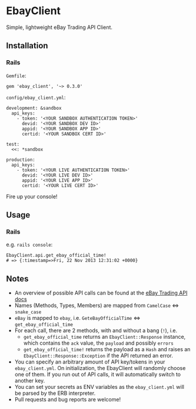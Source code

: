 EbayClient
==========

Simple, lightweight eBay Trading API Client.

Installation
------------

### Rails

`Gemfile`:

    gem 'ebay_client', '~> 0.3.0'

`config/ebay_client.yml`:

    development: &sandbox
      api_keys:
        - token: '<YOUR SANDBOX AUTHENTICATION TOKEN>'
          devid: '<YOUR SANDBOX DEV ID>'
          appid: '<YOUR SANDBOX APP ID>'
          certid: '<YOUR SANDBOX CERT ID>'

    test:
      <<: *sandbox

    production:
      api_keys:
        - token: '<YOUR LIVE AUTHENTICATION TOKEN>'
          devid: '<YOUR LIVE DEV ID>'
          appid: '<YOUR LIVE APP ID>'
          certid: '<YOUR LIVE CERT ID>'

Fire up your console!

Usage
-----

### Rails

e.g. `rails console`:

    EbayClient.api.get_ebay_official_time!
    # => {:timestamp=>Fri, 22 Nov 2013 12:31:02 +0000}

Notes
-----
* An overview of possible API calls can be found at the
  [eBay Trading API docs](https://developer.ebay.com/devzone/xml/docs/Reference/eBay/index.html)
* Names (Methods, Types, Members) are mapped from `CamelCase` \<=\> `snake_case`
* `eBay` is mapped to `ebay`, i.e. `GeteBayOfficialTime` \<=\>
  `get_ebay_official_time`
* For each call, there are 2 methods, with and without a bang (`!`), i.e.  
    * `get_ebay_official_time` returns an `EbayClient::Response`
      instance, which contains the `ack` value, the `payload` and possibly
      `errors`
    * `get_ebay_official_time!` returns the payload as a `Hash` and raises
      an `EbayClient::Response::Exception` if the API returned an error.
* You can specify an arbitrary amount of API key/tokens in your
  `ebay_client.yml`. On initialization, the EbayClient will randomly
  choose one of them. If you run out of API calls, it will automatically
  switch to another key.
* You can set your secrets as ENV variables as the `ebay_client.yml` will be parsed 
  by the ERB interpreter. 
* Pull requests and bug reports are welcome!
